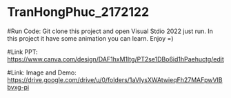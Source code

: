 # TranHongPhuc_2172122

#Run Code: Git clone this project and open Visual Stdio 2022 just run. In this project it have some animation you can learn. Enjoy =)


#Link PPT: https://www.canva.com/design/DAF1hxM1ltg/PT2se1DBo6id1hPaehuctg/edit

#Link: Image and Demo:  https://drive.google.com/drive/u/0/folders/1aVIysXWAtwieqFh27MAFpwVIBbvxg-pi
